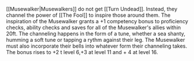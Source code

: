 [[Musewalker|Musewalkers]] do not get [[Turn Undead]]. Instead, they channel the power of [[The Fool]] to inspire those around them. The inspiration of the Musewalker grants a +1 competency bonus to proficiency checks, ability checks and saves for all of the Musewalker's allies within 20ft. The channeling happens in the form of a tune, whether a sea shanty, humming a soft tune or tapping a rythm against their leg. The Musewalker must also incorporate their bells into whatever form their channeling takes. The bonus rises to +2 t level 6,+3 at level 11 and + 4 at level 16.